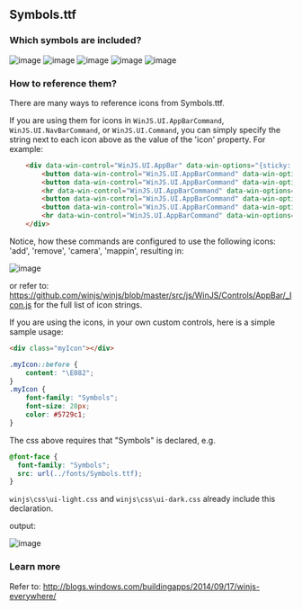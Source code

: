
## Symbols.ttf

### Which symbols are included?

![image](https://cloud.githubusercontent.com/assets/3892683/6515305/b673bc64-c33d-11e4-9c9a-b93c665a7900.png)
![image](https://cloud.githubusercontent.com/assets/3892683/6515311/c8608b00-c33d-11e4-954a-efe920b7570b.png)
![image](https://cloud.githubusercontent.com/assets/3892683/6515316/d173c2fc-c33d-11e4-882f-e62ed2c83830.png)
![image](https://cloud.githubusercontent.com/assets/3892683/6515323/daaa49d6-c33d-11e4-82a0-ecb68d69cafc.png)
![image](https://cloud.githubusercontent.com/assets/3892683/6515327/e284152e-c33d-11e4-9c4b-6743a40a22c6.png)

### How to reference them?

There are many ways to reference icons from Symbols.ttf. 

If you are using them for icons in `WinJS.UI.AppBarCommand`, `WinJS.UI.NavBarCommand`, or `WinJS.UI.Command`, you can simply specify the string next to each icon above as the value of the 'icon' property. For example:

```html
    <div data-win-control="WinJS.UI.AppBar" data-win-options="{sticky: true, placement: 'top'}">
        <button data-win-control="WinJS.UI.AppBarCommand" data-win-options="{id:'cmdAdd',label:'Add',icon:'add',section:'primary',tooltip:'Add item'}"></button>
        <button data-win-control="WinJS.UI.AppBarCommand" data-win-options="{id:'cmdRemove',label:'Remove',icon:'remove',section:'primary',tooltip:'Remove item'}"></button>
        <hr data-win-control="WinJS.UI.AppBarCommand" data-win-options="{type:'separator',section:'primary'}" />
        <button data-win-control="WinJS.UI.AppBarCommand" data-win-options="{id:'cmdCamera',label:'Camera',icon:'camera',section:'primary',tooltip:'Camera'}"></button>
        <button data-win-control="WinJS.UI.AppBarCommand" data-win-options="{id:'cmdToggle',label:'Toggle',icon:'mappin',section:'primary', type:'toggle', tooltip:'Toggle'}"></button>
        <hr data-win-control="WinJS.UI.AppBarCommand" data-win-options="{type:'separator',section:'primary'}" />
    </div>
```

Notice, how these commands are configured to use the following icons: 'add', 'remove', 'camera', 'mappin', resulting in:

![image](https://cloud.githubusercontent.com/assets/1873511/4744323/3facd100-5a2f-11e4-93c4-068fcb43370d.png)

or refer to: https://github.com/winjs/winjs/blob/master/src/js/WinJS/Controls/AppBar/_Icon.js for the full list of icon strings.


If you are using the icons, in your own custom controls, here is a simple sample usage:

```html
<div class="myIcon"></div>
```

```css
.myIcon::before {
    content: "\E082";
}
.myIcon {
    font-family: "Symbols";
    font-size: 28px;
    color: #5729c1;
}
```

The css above requires that "Symbols" is declared, e.g.

```css
@font-face {
  font-family: "Symbols";
  src: url(../fonts/Symbols.ttf);
}
```

`winjs\css\ui-light.css` and `winjs\css\ui-dark.css` already include this declaration.

output:

![image](https://cloud.githubusercontent.com/assets/1873511/4744006/a1358762-5a2c-11e4-87d9-78ed3de63b0f.png)

### Learn more
Refer to: http://blogs.windows.com/buildingapps/2014/09/17/winjs-everywhere/

